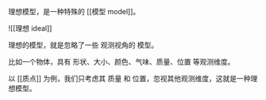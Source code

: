 
理想模型，是一种特殊的 [[模型 model]]。

![[理想 ideal]]

理想的模型，就是忽略了一些 观测视角的 模型。

比如一个物体，具有 形状、大小、颜色、气味、质量、位置 等观测维度。

以 [[质点]] 为例，我们只考虑其 质量 和 位置，忽视其他观测维度，这就是一种理想模型。

